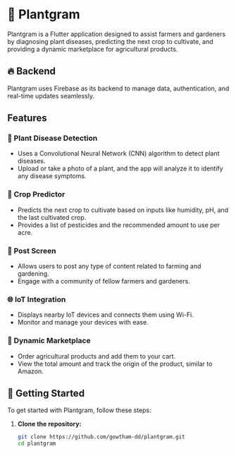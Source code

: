 # 🌱 Plantgram

Plantgram is a Flutter application designed to assist farmers and gardeners by diagnosing plant diseases, predicting the next crop to cultivate, and providing a dynamic marketplace for agricultural products. 

## 🔥 Backend

Plantgram uses Firebase as its backend to manage data, authentication, and real-time updates seamlessly.

## Features

### 🧬 Plant Disease Detection
- Uses a Convolutional Neural Network (CNN) algorithm to detect plant diseases.
- Upload or take a photo of a plant, and the app will analyze it to identify any disease symptoms.

### 🌾 Crop Predictor
- Predicts the next crop to cultivate based on inputs like humidity, pH, and the last cultivated crop.
- Provides a list of pesticides and the recommended amount to use per acre.

### 📲 Post Screen
- Allows users to post any type of content related to farming and gardening.
- Engage with a community of fellow farmers and gardeners.

### 🌐 IoT Integration
- Displays nearby IoT devices and connects them using Wi-Fi.
- Monitor and manage your devices with ease.

### 🛒 Dynamic Marketplace
- Order agricultural products and add them to your cart.
- View the total amount and track the origin of the product, similar to Amazon.

## 🚀 Getting Started

To get started with Plantgram, follow these steps:

1. **Clone the repository:**
   ```bash
   git clone https://github.com/gowtham-dd/plantgram.git
   cd plantgram

 
